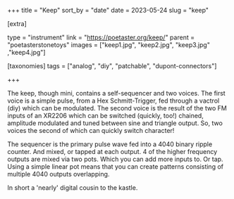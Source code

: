 +++
title = "Keep"
sort_by = "date"
date = 2023-05-24
slug = "keep"

[extra]

type = "instrument"
link = "https://poetaster.org/keep/"
parent = "poetasterstonetoys"
images = ["keep1.jpg", "keep2.jpg", "keep3.jpg" ,"keep4.jpg"]

[taxonomies]
tags = ["analog", "diy", "patchable", "dupont-connectors"]

+++

The keep, though mini, contains a self-sequencer and two voices. The first voice is a simple pulse, from a Hex Schmitt-Trigger, fed through a vactrol (diy) which can be modulated. The second voice is the result of the two FM inputs of an XR2206 which can be switched (quickly, too!) chained, amplitude modulated and tuned between sine and triangle output. So, two voices the second of which can quickly switch character!

The sequencer is the primary pulse wave fed into a 4040 binary ripple counter. And mixed, or tapped at each output. 4 of the higher frequency outputs are mixed via two pots. Which you can add more inputs to. Or tap. Using a simple linear pot means that you can create patterns consisting of multiple 4040 outputs overlapping.

In short a 'nearly' digital cousin to the kastle.
